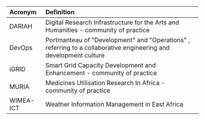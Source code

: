 | Acronym | Definition |
|:---------------|:----------------|
| DARIAH | Digital Research Infrastructure for the Arts and Humanities - community of practice |
| DevOps | Portmanteau of "Development" and "Operations" , referring to a collaborative engineering and development culture |
| iGRID | Smart Grid Capacity Development and Enhancement - community of practice |
| MURIA | Medicines Utilisation Research In Africa  - community of practice |
| WIMEA-ICT | Weather Information Management in East Africa |
